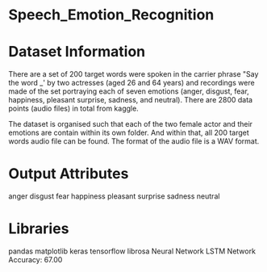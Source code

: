 # Speech_Emotion_Recognition

# Dataset Information
There are a set of 200 target words were spoken in the carrier phrase "Say the word _' by two actresses (aged 26 and 64 years) and recordings were made of the set portraying each of seven emotions (anger, disgust, fear, happiness, pleasant surprise, sadness, and neutral). There are 2800 data points (audio files) in total from kaggle.

The dataset is organised such that each of the two female actor and their emotions are contain within its own folder. And within that, all 200 target words audio file can be found. The format of the audio file is a WAV format.

# Output Attributes
anger
disgust
fear
happiness
pleasant surprise
sadness
neutral

# Libraries
pandas
matplotlib
keras
tensorflow
librosa
Neural Network
LSTM Network
Accuracy: 67.00

